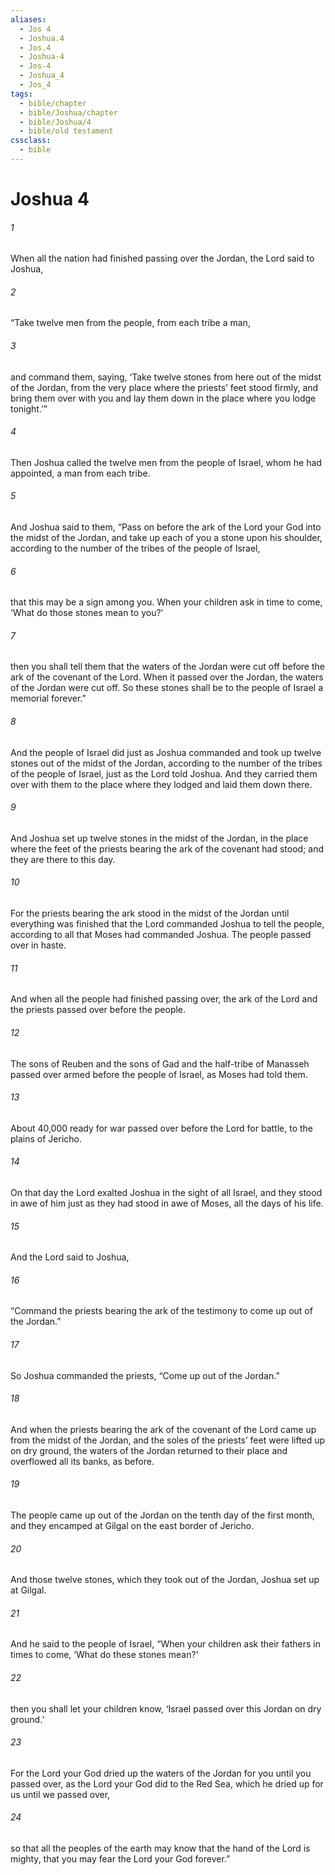 ```yaml
---
aliases:
  - Jos 4
  - Joshua.4
  - Jos.4
  - Joshua-4
  - Jos-4
  - Joshua_4
  - Jos_4
tags:
  - bible/chapter
  - bible/Joshua/chapter
  - bible/Joshua/4
  - bible/old testament
cssclass:
  - bible
---
```


# Joshua 4

###### 1
When all the nation had finished passing over the Jordan, the Lord said to Joshua,
###### 2
“Take twelve men from the people, from each tribe a man,
###### 3
and command them, saying, ‘Take twelve stones from here out of the midst of the Jordan, from the very place where the priests’ feet stood firmly, and bring them over with you and lay them down in the place where you lodge tonight.’”
###### 4
Then Joshua called the twelve men from the people of Israel, whom he had appointed, a man from each tribe.
###### 5
And Joshua said to them, “Pass on before the ark of the Lord your God into the midst of the Jordan, and take up each of you a stone upon his shoulder, according to the number of the tribes of the people of Israel,
###### 6
that this may be a sign among you. When your children ask in time to come, ‘What do those stones mean to you?’
###### 7
then you shall tell them that the waters of the Jordan were cut off before the ark of the covenant of the Lord. When it passed over the Jordan, the waters of the Jordan were cut off. So these stones shall be to the people of Israel a memorial forever.”
###### 8
And the people of Israel did just as Joshua commanded and took up twelve stones out of the midst of the Jordan, according to the number of the tribes of the people of Israel, just as the Lord told Joshua. And they carried them over with them to the place where they lodged and laid them down there.
###### 9
And Joshua set up twelve stones in the midst of the Jordan, in the place where the feet of the priests bearing the ark of the covenant had stood; and they are there to this day.
###### 10
For the priests bearing the ark stood in the midst of the Jordan until everything was finished that the Lord commanded Joshua to tell the people, according to all that Moses had commanded Joshua. The people passed over in haste.
###### 11
And when all the people had finished passing over, the ark of the Lord and the priests passed over before the people.
###### 12
The sons of Reuben and the sons of Gad and the half-tribe of Manasseh passed over armed before the people of Israel, as Moses had told them.
###### 13
About 40,000 ready for war passed over before the Lord for battle, to the plains of Jericho.
###### 14
On that day the Lord  exalted Joshua in the sight of all Israel, and they stood in awe of him just as they had stood in awe of Moses, all the days of his life.
###### 15
And the Lord said to Joshua,
###### 16
“Command the priests bearing the ark of the testimony to come up out of the Jordan.”
###### 17
So Joshua commanded the priests, “Come up out of the Jordan.”
###### 18
And when the priests bearing the ark of the covenant of the Lord came up from the midst of the Jordan, and the soles of the priests’ feet were lifted up on dry ground, the waters of the Jordan returned to their place and overflowed all its banks, as before.
###### 19
The people came up out of the Jordan on the tenth day of the first month, and they encamped at Gilgal on the east border of Jericho.
###### 20
And those twelve stones, which they took out of the Jordan, Joshua set up at Gilgal.
###### 21
And he said to the people of Israel, “When your children ask their fathers in times to come, ‘What do these stones mean?’
###### 22
then you shall let your children know, ‘Israel passed over this Jordan on dry ground.’
###### 23
For the Lord your God dried up the waters of the Jordan for you until you passed over, as the Lord your God did to the Red Sea, which he dried up for us until we passed over,
###### 24
so that all the peoples of the earth may know that the hand of the Lord is mighty, that you may fear the Lord your God forever.”


